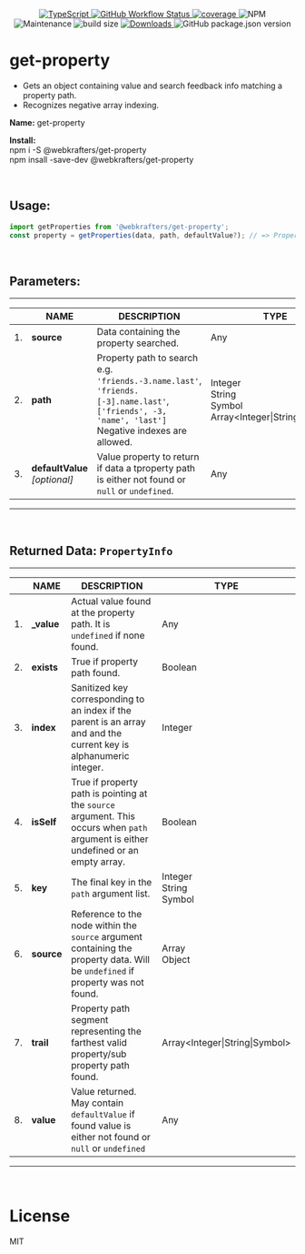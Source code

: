 
<p align="center">
	<a href="https://typescriptlang.org">
		<img alt="TypeScript" src="https://badgen.net/badge/icon/typescript?icon=typescript&label">
	</a>
	<a href="https://github.com/webKrafters/get-property/actions">
		<img alt="GitHub Workflow Status" src="https://img.shields.io/github/actions/workflow/status/webKrafters/get-property/test.yml">
	</a>
	<a href="https://coveralls.io/github/webKrafters/react-observable-context">
		<img alt="coverage" src="https://img.shields.io/coveralls/github/webKrafters/get-property">
	</a>
	<img alt="NPM" src="https://img.shields.io/npm/l/@webkrafters/get-property">
	<img alt="Maintenance" src="https://img.shields.io/maintenance/yes/2032">
	<img alt="build size" src="https://img.shields.io/bundlephobia/minzip/@webkrafters/get-property?label=bundle%20size">
	<a href="https://www.npmjs.com/package/@webKrafters/get-property">
		<img alt="Downloads" src="https://img.shields.io/npm/dt/@webkrafters/get-property.svg">
	</a>
	<img alt="GitHub package.json version" src="https://img.shields.io/github/package-json/v/webKrafters/get-property">
</p>

# get-property
<ul>
	<li>Gets an object containing value and search feedback info matching a property path.</li>
	<li>Recognizes negative array indexing.</li>
</ul>

<p><b>Name:</b> get-property</p>
<p>
	<b>Install:</b><br />
	npm i -S @webkrafters/get-property<br />
	npm insall -save-dev @webkrafters/get-property<br />
</p>

<br />

## Usage:

```jsx
import getProperties from '@webkrafters/get-property';
const property = getProperties(data, path, defaultValue?); // => PropertyInfo
```

<br />

## Parameters:
<hr />
<table>
	<thead>
		<th></th>
		<th>NAME</th>
		<th>DESCRIPTION</th>
		<th>TYPE</th>
		<th>DEFAULT</th>
	</thead>
	<tbody>
		<tr>
			<td>1.</td>
			<td><b>source</b></td>
			<td>Data containing the property searched.</td>
			<td>Any</td>
			<td>N.A.</td>
		</tr>
		<tr>
			<td>2.</td>
			<td><b>path</b></td>
			<td>
				Property path to search e.g.<br />
				<code>'friends.-3.name.last'</code>,<br />
				<code>'friends.[-3].name.last'</code>,<br />
				<code>['friends', -3, 'name', 'last']</code><br />
				Negative indexes are allowed.
			</td>
			<td>
				Integer<br />
				String<br />
				Symbol<br />
				Array&lt;Integer|String|Symbol&gt;
			</td>
			<td>N.A.</td>
		</tr>
		<tr>
			<td>3.</td>
			<td>
				<b>defaultValue</b><br />
				<i>[optional]</i>
			</td>
			<td>
				Value property to return if data a tproperty path is either not found or <code>null</code> or <code>undefined</code>.
			</td>
			<td>Any</td>
			<td>Undefined</td>
		</tr>
	</tbody>
</table>
<hr />

<br />

<h2>Returned Data: <code>PropertyInfo</code></h2>
<hr />
<table>
	<thead>
		<th></th>
		<th>NAME</th>
		<th>DESCRIPTION</th>
		<th>TYPE</th>
	</thead>
	<tbody>
		<tr>
			<td>1.</td>
			<td><b>_value</b></td>
			<td>
				Actual value found at the property path. It is <code>undefined</code> if none found.
			</td>
			<td>Any</td>
		</tr>
		<tr>
			<td>2.</td>
			<td><b>exists</b></td>
			<td>True if property path found.</td>
			<td>Boolean</td>
		</tr>
		<tr>
			<td>3.</td>
			<td><b>index</b></td>
			<td>
				Sanitized key corresponding to an index if the parent is an array and and the current key is alphanumeric integer.
			</td>
			<td>Integer</td>
		</tr>
		<tr>
			<td>4.</td>
			<td><b>isSelf</b></td>
			<td>
				True if property path is pointing at the <code>source</code> argument. This occurs when <code>path</code> argument is either undefined or an empty array.
			</td>
			<td>Boolean</td>
		</tr>
		<tr>
			<td>5.</td>
			<td><b>key</b></td>
			<td>
				The final key in the <code>path</code> argument list.
			</td>
			<td>
				Integer<br />
				String<br />
				Symbol
			</td>
		</tr>
		<tr>
			<td>6.</td>
			<td><b>source</b></td>
			<td>
				Reference to the node within the <code>source</code> argument containing the property data. Will be <code>undefined</code> if property was not found.
			</td>
			<td>
				Array<br />
				Object
			</td>
		</tr>
		<tr>
			<td>7.</td>
			<td><b>trail</b></td>
			<td>
				Property path segment representing the farthest valid property/sub property path found.
			</td>
			<td>Array&lt;Integer|String|Symbol&gt;</td>
		</tr>
		<tr>
			<td>8.</td>
			<td><b>value</b></td>
			<td>
				Value returned. May contain <code>defaultValue</code> if found value is either not found or <code>null</code> or <code>undefined</code>
			</td>
			<td>Any</td>
		</tr>
	</tbody>
</table>
<hr />

<br />

# License

MIT
